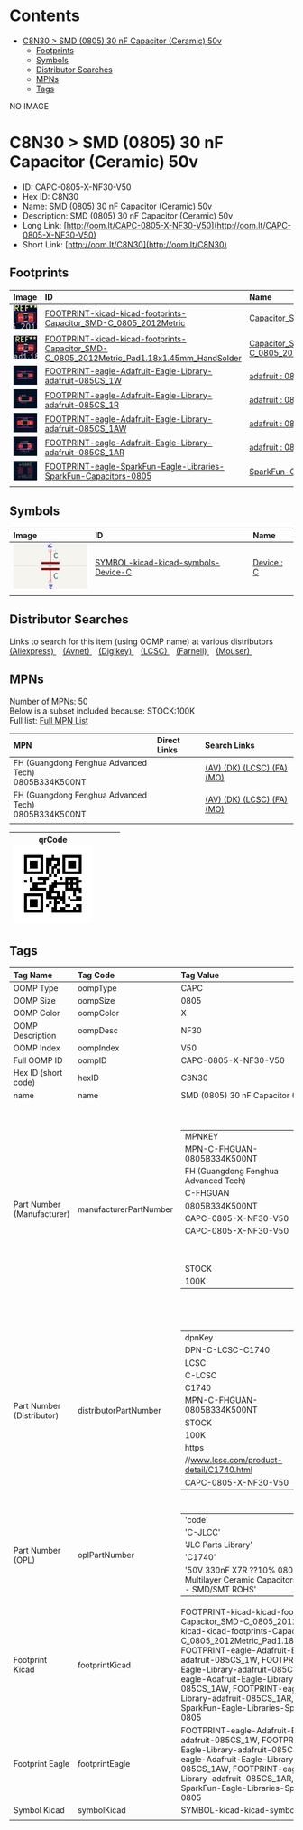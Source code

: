 



Contents
========

* [C8N30 > SMD (0805) 30 nF Capacitor (Ceramic) 50v](#c8n30--smd-0805-30-nf-capacitor-ceramic-50v)
	* [Footprints](#footprints)
	* [Symbols](#symbols)
	* [Distributor Searches](#distributor-searches)
	* [MPNs](#mpns)
	* [Tags](#tags)
  
NO IMAGE  
# C8N30 > SMD (0805) 30 nF Capacitor (Ceramic) 50v

- ID: CAPC-0805-X-NF30-V50
- Hex ID: C8N30
- Name: SMD (0805) 30 nF Capacitor (Ceramic) 50v
- Description: SMD (0805) 30 nF Capacitor (Ceramic) 50v
- Long Link: [http://oom.lt/CAPC-0805-X-NF30-V50](http://oom.lt/CAPC-0805-X-NF30-V50)
- Short Link: [http://oom.lt/C8N30](http://oom.lt/C8N30)

## Footprints
  

|Image|ID|Name|
| :--- | :--- | :--- |
|[![](https://raw.githubusercontent.com/oomlout/oomlout_OOMP_eda_V2/main/FOOTPRINT/kicad/kicad-footprints/Capacitor_SMD/C_0805_2012Metric/image_140.png)](https://github.com/oomlout/oomlout_OOMP_eda_V2/tree/main/FOOTPRINT/kicad/kicad-footprints/Capacitor_SMD/C_0805_2012Metric/)|[FOOTPRINT-kicad-kicad-footprints-Capacitor_SMD-C_0805_2012Metric](https://github.com/oomlout/oomlout_OOMP_eda_V2/tree/main/FOOTPRINT/kicad/kicad-footprints/Capacitor_SMD/C_0805_2012Metric/)|[Capacitor_SMD : C_0805_2012Metric](https://github.com/oomlout/oomlout_OOMP_eda_V2/tree/main/FOOTPRINT/kicad/kicad-footprints/Capacitor_SMD/C_0805_2012Metric/)|
|[![](https://raw.githubusercontent.com/oomlout/oomlout_OOMP_eda_V2/main/FOOTPRINT/kicad/kicad-footprints/Capacitor_SMD/C_0805_2012Metric_Pad1.18x1.45mm_HandSolder/image_140.png)](https://github.com/oomlout/oomlout_OOMP_eda_V2/tree/main/FOOTPRINT/kicad/kicad-footprints/Capacitor_SMD/C_0805_2012Metric_Pad1.18x1.45mm_HandSolder/)|[FOOTPRINT-kicad-kicad-footprints-Capacitor_SMD-C_0805_2012Metric_Pad1.18x1.45mm_HandSolder](https://github.com/oomlout/oomlout_OOMP_eda_V2/tree/main/FOOTPRINT/kicad/kicad-footprints/Capacitor_SMD/C_0805_2012Metric_Pad1.18x1.45mm_HandSolder/)|[Capacitor_SMD : C_0805_2012Metric_Pad1.18x1.45mm_HandSolder](https://github.com/oomlout/oomlout_OOMP_eda_V2/tree/main/FOOTPRINT/kicad/kicad-footprints/Capacitor_SMD/C_0805_2012Metric_Pad1.18x1.45mm_HandSolder/)|
|[![](https://raw.githubusercontent.com/oomlout/oomlout_OOMP_eda_V2/main/FOOTPRINT/eagle/Adafruit-Eagle-Library/adafruit/085CS_1W/image_140.png)](https://github.com/oomlout/oomlout_OOMP_eda_V2/tree/main/FOOTPRINT/eagle/Adafruit-Eagle-Library/adafruit/085CS_1W/)|[FOOTPRINT-eagle-Adafruit-Eagle-Library-adafruit-085CS_1W](https://github.com/oomlout/oomlout_OOMP_eda_V2/tree/main/FOOTPRINT/eagle/Adafruit-Eagle-Library/adafruit/085CS_1W/)|[adafruit : 085CS_1W](https://github.com/oomlout/oomlout_OOMP_eda_V2/tree/main/FOOTPRINT/eagle/Adafruit-Eagle-Library/adafruit/085CS_1W/)|
|[![](https://raw.githubusercontent.com/oomlout/oomlout_OOMP_eda_V2/main/FOOTPRINT/eagle/Adafruit-Eagle-Library/adafruit/085CS_1R/image_140.png)](https://github.com/oomlout/oomlout_OOMP_eda_V2/tree/main/FOOTPRINT/eagle/Adafruit-Eagle-Library/adafruit/085CS_1R/)|[FOOTPRINT-eagle-Adafruit-Eagle-Library-adafruit-085CS_1R](https://github.com/oomlout/oomlout_OOMP_eda_V2/tree/main/FOOTPRINT/eagle/Adafruit-Eagle-Library/adafruit/085CS_1R/)|[adafruit : 085CS_1R](https://github.com/oomlout/oomlout_OOMP_eda_V2/tree/main/FOOTPRINT/eagle/Adafruit-Eagle-Library/adafruit/085CS_1R/)|
|[![](https://raw.githubusercontent.com/oomlout/oomlout_OOMP_eda_V2/main/FOOTPRINT/eagle/Adafruit-Eagle-Library/adafruit/085CS_1AW/image_140.png)](https://github.com/oomlout/oomlout_OOMP_eda_V2/tree/main/FOOTPRINT/eagle/Adafruit-Eagle-Library/adafruit/085CS_1AW/)|[FOOTPRINT-eagle-Adafruit-Eagle-Library-adafruit-085CS_1AW](https://github.com/oomlout/oomlout_OOMP_eda_V2/tree/main/FOOTPRINT/eagle/Adafruit-Eagle-Library/adafruit/085CS_1AW/)|[adafruit : 085CS_1AW](https://github.com/oomlout/oomlout_OOMP_eda_V2/tree/main/FOOTPRINT/eagle/Adafruit-Eagle-Library/adafruit/085CS_1AW/)|
|[![](https://raw.githubusercontent.com/oomlout/oomlout_OOMP_eda_V2/main/FOOTPRINT/eagle/Adafruit-Eagle-Library/adafruit/085CS_1AR/image_140.png)](https://github.com/oomlout/oomlout_OOMP_eda_V2/tree/main/FOOTPRINT/eagle/Adafruit-Eagle-Library/adafruit/085CS_1AR/)|[FOOTPRINT-eagle-Adafruit-Eagle-Library-adafruit-085CS_1AR](https://github.com/oomlout/oomlout_OOMP_eda_V2/tree/main/FOOTPRINT/eagle/Adafruit-Eagle-Library/adafruit/085CS_1AR/)|[adafruit : 085CS_1AR](https://github.com/oomlout/oomlout_OOMP_eda_V2/tree/main/FOOTPRINT/eagle/Adafruit-Eagle-Library/adafruit/085CS_1AR/)|
|[![](https://raw.githubusercontent.com/oomlout/oomlout_OOMP_eda_V2/main/FOOTPRINT/eagle/SparkFun-Eagle-Libraries/SparkFun-Capacitors/0805/image_140.png)](https://github.com/oomlout/oomlout_OOMP_eda_V2/tree/main/FOOTPRINT/eagle/SparkFun-Eagle-Libraries/SparkFun-Capacitors/0805/)|[FOOTPRINT-eagle-SparkFun-Eagle-Libraries-SparkFun-Capacitors-0805](https://github.com/oomlout/oomlout_OOMP_eda_V2/tree/main/FOOTPRINT/eagle/SparkFun-Eagle-Libraries/SparkFun-Capacitors/0805/)|[SparkFun-Capacitors : 0805](https://github.com/oomlout/oomlout_OOMP_eda_V2/tree/main/FOOTPRINT/eagle/SparkFun-Eagle-Libraries/SparkFun-Capacitors/0805/)|
||||

## Symbols
  

|Image|ID|Name|
| :--- | :--- | :--- |
|[![](https://raw.githubusercontent.com/oomlout/oomlout_OOMP_eda_V2/main/SYMBOL/kicad/kicad-symbols/Device/C/image_140.png)](https://github.com/oomlout/oomlout_OOMP_eda_V2/tree/main/SYMBOL/kicad/kicad-symbols/Device/C/)|[SYMBOL-kicad-kicad-symbols-Device-C](https://github.com/oomlout/oomlout_OOMP_eda_V2/tree/main/SYMBOL/kicad/kicad-symbols/Device/C/)|[Device : C](https://github.com/oomlout/oomlout_OOMP_eda_V2/tree/main/SYMBOL/kicad/kicad-symbols/Device/C/)|
||||

## Distributor Searches
  
Links to search for this item (using OOMP name) at various distributors  
[(Aliexpress) ](https://www.aliexpress.com/wholesale?SearchText=1117SMD+0805+30+nF+Capacitor+Ceramic+50v)&nbsp;&nbsp;&nbsp;[(Avnet) ](https://www.avnet.com/shop/us/search/SMD+0805+30+nF+Capacitor+Ceramic+50v)&nbsp;&nbsp;&nbsp;[(Digikey) ](https://www.digikey.co.uk/en/products/result?s=SMD+0805+30+nF+Capacitor+Ceramic+50v)&nbsp;&nbsp;&nbsp;[(LCSC) ](https://www.lcsc.com/search?q=SMD+0805+30+nF+Capacitor+Ceramic+50v)&nbsp;&nbsp;&nbsp;[(Farnell) ](https://uk.farnell.com/search?st=SMD+0805+30+nF+Capacitor+Ceramic+50v)&nbsp;&nbsp;&nbsp;[(Mouser) ](https://www.mouser.com/c/?q=SMD+0805+30+nF+Capacitor+Ceramic+50v)&nbsp;&nbsp;&nbsp;
## MPNs
  
Number of MPNs: 50<br>Below is a subset included because: STOCK:100K <br>Full list: [Full MPN List](MPNLIST.md)  

|MPN|Direct Links|Search Links|
| :--- | :--- | :--- |
|FH (Guangdong Fenghua Advanced Tech)<br>0805B334K500NT||[(AV) ](https://www.avnet.com/shop/us/search/0805B334K500NT)[(DK) ](https://www.digikey.co.uk/products/en?keywords=0805B334K500NT)[(LCSC) ](https://www.lcsc.com/search?q=0805B334K500NT)[(FA) ](https://uk.farnell.com/search?st=0805B334K500NT)[(MO) ](https://www.mouser.com/c/?q=0805B334K500NT)|
|FH (Guangdong Fenghua Advanced Tech)<br>0805B334K500NT||[(AV) ](https://www.avnet.com/shop/us/search/0805B334K500NT)[(DK) ](https://www.digikey.co.uk/products/en?keywords=0805B334K500NT)[(LCSC) ](https://www.lcsc.com/search?q=0805B334K500NT)[(FA) ](https://uk.farnell.com/search?st=0805B334K500NT)[(MO) ](https://www.mouser.com/c/?q=0805B334K500NT)|
||||
  

|qrCode<br>[![](https://raw.githubusercontent.com/oomlout/oomlout_OOMP_parts_V2/main/CAPC/0805/X/NF30/V50/qrCode_140.png)](https://github.com/oomlout/oomlout_OOMP_parts_V2/tree/main/CAPC/0805/X/NF30/V50/qrCode.png)||||
| :---: | :---: | :---: | :---: |

## Tags
  

|Tag Name|Tag Code|Tag Value|
| :--- | :--- | :--- |
|OOMP Type|oompType|CAPC|
|OOMP Size|oompSize|0805|
|OOMP Color|oompColor|X|
|OOMP Description|oompDesc|NF30|
|OOMP Index|oompIndex|V50|
|Full OOMP ID|oompID|CAPC-0805-X-NF30-V50|
|Hex ID (short code)|hexID|C8N30|
|name|name|SMD (0805) 30 nF Capacitor (Ceramic) 50v|
|Part Number (Manufacturer)|manufacturerPartNumber|<table><tr><td>MPNKEY</td></tr><tr><td> MPN-C-FHGUAN-0805B334K500NT</td><td> MANUFACTURER</td></tr><tr><td> FH (Guangdong Fenghua Advanced Tech)</td><td> MANUCODE</td></tr><tr><td> C-FHGUAN</td><td> MPN</td></tr><tr><td> 0805B334K500NT</td><td> OOMPIDPARTIAL</td></tr><tr><td> CAPC-0805-X-NF30-V50</td><td> OOMPID</td></tr><tr><td> CAPC-0805-X-NF30-V50</td><td> LINK</td></tr><tr><td> </td><td> DESCRIPTION</td></tr><tr><td> </td><td> TAGS</td></tr><tr><td> STOCK</td></tr><tr><td>100K</td></tr></table></td><td> <table><tr><td>MPNKEY</td></tr><tr><td> MPN-C-FHGUAN-0805F334M500NT</td><td> MANUFACTURER</td></tr><tr><td> FH (Guangdong Fenghua Advanced Tech)</td><td> MANUCODE</td></tr><tr><td> C-FHGUAN</td><td> MPN</td></tr><tr><td> 0805F334M500NT</td><td> OOMPIDPARTIAL</td></tr><tr><td> CAPC-0805-X-NF30-V50</td><td> OOMPID</td></tr><tr><td> CAPC-0805-X-NF30-V50</td><td> LINK</td></tr><tr><td> </td><td> DESCRIPTION</td></tr><tr><td> </td><td> TAGS</td></tr><tr><td> STOCK</td></tr><tr><td>1K</td></tr></table></td><td> <table><tr><td>MPNKEY</td></tr><tr><td> MPN-C-SAMSUN-CL21B334KBFNNNE</td><td> MANUFACTURER</td></tr><tr><td> Samsung Electro-Mechanics</td><td> MANUCODE</td></tr><tr><td> C-SAMSUN</td><td> MPN</td></tr><tr><td> CL21B334KBFNNNE</td><td> OOMPIDPARTIAL</td></tr><tr><td> CAPC-0805-X-NF30-V50</td><td> OOMPID</td></tr><tr><td> CAPC-0805-X-NF30-V50</td><td> LINK</td></tr><tr><td> </td><td> DESCRIPTION</td></tr><tr><td> </td><td> TAGS</td></tr><tr><td> STOCK</td></tr><tr><td>10K</td></tr></table></td><td> <table><tr><td>MPNKEY</td></tr><tr><td> MPN-C-TDK-C2012X7R1H334KT000N</td><td> MANUFACTURER</td></tr><tr><td> TDK</td><td> MANUCODE</td></tr><tr><td> C-TDK</td><td> MPN</td></tr><tr><td> C2012X7R1H334KT000N</td><td> OOMPIDPARTIAL</td></tr><tr><td> CAPC-0805-X-NF30-V50</td><td> OOMPID</td></tr><tr><td> CAPC-0805-X-NF30-V50</td><td> LINK</td></tr><tr><td> </td><td> DESCRIPTION</td></tr><tr><td> </td><td> TAGS</td></tr><tr><td> </td></tr></table></td><td> <table><tr><td>MPNKEY</td></tr><tr><td> MPN-C-MURATA-GRM219R71H334KA88D</td><td> MANUFACTURER</td></tr><tr><td> Murata Electronics</td><td> MANUCODE</td></tr><tr><td> C-MURATA</td><td> MPN</td></tr><tr><td> GRM219R71H334KA88D</td><td> OOMPIDPARTIAL</td></tr><tr><td> CAPC-0805-X-NF30-V50</td><td> OOMPID</td></tr><tr><td> CAPC-0805-X-NF30-V50</td><td> LINK</td></tr><tr><td> </td><td> DESCRIPTION</td></tr><tr><td> </td><td> TAGS</td></tr><tr><td> </td></tr></table></td><td> <table><tr><td>MPNKEY</td></tr><tr><td> MPN-C-YAGEO-CC0805KKX7R9BB334</td><td> MANUFACTURER</td></tr><tr><td> YAGEO</td><td> MANUCODE</td></tr><tr><td> C-YAGEO</td><td> MPN</td></tr><tr><td> CC0805KKX7R9BB334</td><td> OOMPIDPARTIAL</td></tr><tr><td> CAPC-0805-X-NF30-V50</td><td> OOMPID</td></tr><tr><td> CAPC-0805-X-NF30-V50</td><td> LINK</td></tr><tr><td> </td><td> DESCRIPTION</td></tr><tr><td> </td><td> TAGS</td></tr><tr><td> STOCK</td></tr><tr><td>10K</td></tr></table></td><td> <table><tr><td>MPNKEY</td></tr><tr><td> MPN-C-WALSIN-0805F334Z500CT</td><td> MANUFACTURER</td></tr><tr><td> Walsin Tech Corp</td><td> MANUCODE</td></tr><tr><td> C-WALSIN</td><td> MPN</td></tr><tr><td> 0805F334Z500CT</td><td> OOMPIDPARTIAL</td></tr><tr><td> CAPC-0805-X-NF30-V50</td><td> OOMPID</td></tr><tr><td> CAPC-0805-X-NF30-V50</td><td> LINK</td></tr><tr><td> </td><td> DESCRIPTION</td></tr><tr><td> </td><td> TAGS</td></tr><tr><td> </td></tr></table></td><td> <table><tr><td>MPNKEY</td></tr><tr><td> MPN-C-MURATA-GCM219R71H334KA55D</td><td> MANUFACTURER</td></tr><tr><td> Murata Electronics</td><td> MANUCODE</td></tr><tr><td> C-MURATA</td><td> MPN</td></tr><tr><td> GCM219R71H334KA55D</td><td> OOMPIDPARTIAL</td></tr><tr><td> CAPC-0805-X-NF30-V50</td><td> OOMPID</td></tr><tr><td> CAPC-0805-X-NF30-V50</td><td> LINK</td></tr><tr><td> </td><td> DESCRIPTION</td></tr><tr><td> </td><td> TAGS</td></tr><tr><td> STOCK</td></tr><tr><td>1K</td></tr></table></td><td> <table><tr><td>MPNKEY</td></tr><tr><td> MPN-C-WALSIN-0805B334K500CT</td><td> MANUFACTURER</td></tr><tr><td> Walsin Tech Corp</td><td> MANUCODE</td></tr><tr><td> C-WALSIN</td><td> MPN</td></tr><tr><td> 0805B334K500CT</td><td> OOMPIDPARTIAL</td></tr><tr><td> CAPC-0805-X-NF30-V50</td><td> OOMPID</td></tr><tr><td> CAPC-0805-X-NF30-V50</td><td> LINK</td></tr><tr><td> </td><td> DESCRIPTION</td></tr><tr><td> </td><td> TAGS</td></tr><tr><td> </td></tr></table></td><td> <table><tr><td>MPNKEY</td></tr><tr><td> MPN-C-CCTC-TCC0805X7R334K500DT</td><td> MANUFACTURER</td></tr><tr><td> CCTC</td><td> MANUCODE</td></tr><tr><td> C-CCTC</td><td> MPN</td></tr><tr><td> TCC0805X7R334K500DT</td><td> OOMPIDPARTIAL</td></tr><tr><td> CAPC-0805-X-NF30-V50</td><td> OOMPID</td></tr><tr><td> CAPC-0805-X-NF30-V50</td><td> LINK</td></tr><tr><td> </td><td> DESCRIPTION</td></tr><tr><td> </td><td> TAGS</td></tr><tr><td> STOCK</td></tr><tr><td>10K</td></tr></table></td><td> <table><tr><td>MPNKEY</td></tr><tr><td> MPN-C-SAMSUN-CL21F334ZBFNNNE</td><td> MANUFACTURER</td></tr><tr><td> Samsung Electro-Mechanics</td><td> MANUCODE</td></tr><tr><td> C-SAMSUN</td><td> MPN</td></tr><tr><td> CL21F334ZBFNNNE</td><td> OOMPIDPARTIAL</td></tr><tr><td> CAPC-0805-X-NF30-V50</td><td> OOMPID</td></tr><tr><td> CAPC-0805-X-NF30-V50</td><td> LINK</td></tr><tr><td> </td><td> DESCRIPTION</td></tr><tr><td> </td><td> TAGS</td></tr><tr><td> </td></tr></table></td><td> <table><tr><td>MPNKEY</td></tr><tr><td> MPN-C-TDK-CGA4J2X7R1H334KT0Y0N</td><td> MANUFACTURER</td></tr><tr><td> TDK</td><td> MANUCODE</td></tr><tr><td> C-TDK</td><td> MPN</td></tr><tr><td> CGA4J2X7R1H334KT0Y0N</td><td> OOMPIDPARTIAL</td></tr><tr><td> CAPC-0805-X-NF30-V50</td><td> OOMPID</td></tr><tr><td> CAPC-0805-X-NF30-V50</td><td> LINK</td></tr><tr><td> </td><td> DESCRIPTION</td></tr><tr><td> </td><td> TAGS</td></tr><tr><td> </td></tr></table></td><td> <table><tr><td>MPNKEY</td></tr><tr><td> MPN-C-MURATA-GRM219B31H334KA87D</td><td> MANUFACTURER</td></tr><tr><td> Murata Electronics</td><td> MANUCODE</td></tr><tr><td> C-MURATA</td><td> MPN</td></tr><tr><td> GRM219B31H334KA87D</td><td> OOMPIDPARTIAL</td></tr><tr><td> CAPC-0805-X-NF30-V50</td><td> OOMPID</td></tr><tr><td> CAPC-0805-X-NF30-V50</td><td> LINK</td></tr><tr><td> </td><td> DESCRIPTION</td></tr><tr><td> </td><td> TAGS</td></tr><tr><td> </td></tr></table></td><td> <table><tr><td>MPNKEY</td></tr><tr><td> MPN-C-SAMSUN-CL21B334KBFVPNE</td><td> MANUFACTURER</td></tr><tr><td> Samsung Electro-Mechanics</td><td> MANUCODE</td></tr><tr><td> C-SAMSUN</td><td> MPN</td></tr><tr><td> CL21B334KBFVPNE</td><td> OOMPIDPARTIAL</td></tr><tr><td> CAPC-0805-X-NF30-V50</td><td> OOMPID</td></tr><tr><td> CAPC-0805-X-NF30-V50</td><td> LINK</td></tr><tr><td> </td><td> DESCRIPTION</td></tr><tr><td> </td><td> TAGS</td></tr><tr><td> </td></tr></table></td><td> <table><tr><td>MPNKEY</td></tr><tr><td> MPN-C-YAGEO-CC0805JKX7R9BB334</td><td> MANUFACTURER</td></tr><tr><td> YAGEO</td><td> MANUCODE</td></tr><tr><td> C-YAGEO</td><td> MPN</td></tr><tr><td> CC0805JKX7R9BB334</td><td> OOMPIDPARTIAL</td></tr><tr><td> CAPC-0805-X-NF30-V50</td><td> OOMPID</td></tr><tr><td> CAPC-0805-X-NF30-V50</td><td> LINK</td></tr><tr><td> </td><td> DESCRIPTION</td></tr><tr><td> </td><td> TAGS</td></tr><tr><td> STOCK</td></tr><tr><td>1K</td></tr></table></td><td> <table><tr><td>MPNKEY</td></tr><tr><td> MPN-C-PSAPRO-FN21X334K500EIG</td><td> MANUFACTURER</td></tr><tr><td> PSA(Prosperity Dielectrics)</td><td> MANUCODE</td></tr><tr><td> C-PSAPRO</td><td> MPN</td></tr><tr><td> FN21X334K500EIG</td><td> OOMPIDPARTIAL</td></tr><tr><td> CAPC-0805-X-NF30-V50</td><td> OOMPID</td></tr><tr><td> CAPC-0805-X-NF30-V50</td><td> LINK</td></tr><tr><td> </td><td> DESCRIPTION</td></tr><tr><td> </td><td> TAGS</td></tr><tr><td> </td></tr></table></td><td> <table><tr><td>MPNKEY</td></tr><tr><td> MPN-C-MURATA-GCJ219R71H334KA12D</td><td> MANUFACTURER</td></tr><tr><td> Murata Electronics</td><td> MANUCODE</td></tr><tr><td> C-MURATA</td><td> MPN</td></tr><tr><td> GCJ219R71H334KA12D</td><td> OOMPIDPARTIAL</td></tr><tr><td> CAPC-0805-X-NF30-V50</td><td> OOMPID</td></tr><tr><td> CAPC-0805-X-NF30-V50</td><td> LINK</td></tr><tr><td> </td><td> DESCRIPTION</td></tr><tr><td> </td><td> TAGS</td></tr><tr><td> </td></tr></table></td><td> <table><tr><td>MPNKEY</td></tr><tr><td> MPN-C-KYOCER-08055C334K4Z2A</td><td> MANUFACTURER</td></tr><tr><td> Kyocera AVX</td><td> MANUCODE</td></tr><tr><td> C-KYOCER</td><td> MPN</td></tr><tr><td> 08055C334K4Z2A</td><td> OOMPIDPARTIAL</td></tr><tr><td> CAPC-0805-X-NF30-V50</td><td> OOMPID</td></tr><tr><td> CAPC-0805-X-NF30-V50</td><td> LINK</td></tr><tr><td> </td><td> DESCRIPTION</td></tr><tr><td> </td><td> TAGS</td></tr><tr><td> </td></tr></table></td><td> <table><tr><td>MPNKEY</td></tr><tr><td> MPN-C-KYOCER-08055C334KAT2A</td><td> MANUFACTURER</td></tr><tr><td> Kyocera AVX</td><td> MANUCODE</td></tr><tr><td> C-KYOCER</td><td> MPN</td></tr><tr><td> 08055C334KAT2A</td><td> OOMPIDPARTIAL</td></tr><tr><td> CAPC-0805-X-NF30-V50</td><td> OOMPID</td></tr><tr><td> CAPC-0805-X-NF30-V50</td><td> LINK</td></tr><tr><td> </td><td> DESCRIPTION</td></tr><tr><td> </td><td> TAGS</td></tr><tr><td> </td></tr></table></td><td> <table><tr><td>MPNKEY</td></tr><tr><td> MPN-C-KEMET-C0805C334K5RAC7800</td><td> MANUFACTURER</td></tr><tr><td> KEMET</td><td> MANUCODE</td></tr><tr><td> C-KEMET</td><td> MPN</td></tr><tr><td> C0805C334K5RAC7800</td><td> OOMPIDPARTIAL</td></tr><tr><td> CAPC-0805-X-NF30-V50</td><td> OOMPID</td></tr><tr><td> CAPC-0805-X-NF30-V50</td><td> LINK</td></tr><tr><td> </td><td> DESCRIPTION</td></tr><tr><td> </td><td> TAGS</td></tr><tr><td> </td></tr></table></td><td> <table><tr><td>MPNKEY</td></tr><tr><td> MPN-C-KEMET-C0805C334K5RAC3123</td><td> MANUFACTURER</td></tr><tr><td> KEMET</td><td> MANUCODE</td></tr><tr><td> C-KEMET</td><td> MPN</td></tr><tr><td> C0805C334K5RAC3123</td><td> OOMPIDPARTIAL</td></tr><tr><td> CAPC-0805-X-NF30-V50</td><td> OOMPID</td></tr><tr><td> CAPC-0805-X-NF30-V50</td><td> LINK</td></tr><tr><td> </td><td> DESCRIPTION</td></tr><tr><td> </td><td> TAGS</td></tr><tr><td> </td></tr></table></td><td> <table><tr><td>MPNKEY</td></tr><tr><td> MPN-C-MURATA-GCM21BL81H334KA56L</td><td> MANUFACTURER</td></tr><tr><td> Murata Electronics</td><td> MANUCODE</td></tr><tr><td> C-MURATA</td><td> MPN</td></tr><tr><td> GCM21BL81H334KA56L</td><td> OOMPIDPARTIAL</td></tr><tr><td> CAPC-0805-X-NF30-V50</td><td> OOMPID</td></tr><tr><td> CAPC-0805-X-NF30-V50</td><td> LINK</td></tr><tr><td> </td><td> DESCRIPTION</td></tr><tr><td> </td><td> TAGS</td></tr><tr><td> </td></tr></table></td><td> <table><tr><td>MPNKEY</td></tr><tr><td> MPN-C-YAGEO-AC0805KKX7R9BB334</td><td> MANUFACTURER</td></tr><tr><td> YAGEO</td><td> MANUCODE</td></tr><tr><td> C-YAGEO</td><td> MPN</td></tr><tr><td> AC0805KKX7R9BB334</td><td> OOMPIDPARTIAL</td></tr><tr><td> CAPC-0805-X-NF30-V50</td><td> OOMPID</td></tr><tr><td> CAPC-0805-X-NF30-V50</td><td> LINK</td></tr><tr><td> </td><td> DESCRIPTION</td></tr><tr><td> </td><td> TAGS</td></tr><tr><td> </td></tr></table></td><td> <table><tr><td>MPNKEY</td></tr><tr><td> MPN-C-KEMET-C0805C334K5RALTU</td><td> MANUFACTURER</td></tr><tr><td> KEMET</td><td> MANUCODE</td></tr><tr><td> C-KEMET</td><td> MPN</td></tr><tr><td> C0805C334K5RALTU</td><td> OOMPIDPARTIAL</td></tr><tr><td> CAPC-0805-X-NF30-V50</td><td> OOMPID</td></tr><tr><td> CAPC-0805-X-NF30-V50</td><td> LINK</td></tr><tr><td> </td><td> DESCRIPTION</td></tr><tr><td> </td><td> TAGS</td></tr><tr><td> </td></tr></table></td><td> <table><tr><td>MPNKEY</td></tr><tr><td> MPN-C-KEMET-C0805C334J5RAC7800</td><td> MANUFACTURER</td></tr><tr><td> KEMET</td><td> MANUCODE</td></tr><tr><td> C-KEMET</td><td> MPN</td></tr><tr><td> C0805C334J5RAC7800</td><td> OOMPIDPARTIAL</td></tr><tr><td> CAPC-0805-X-NF30-V50</td><td> OOMPID</td></tr><tr><td> CAPC-0805-X-NF30-V50</td><td> LINK</td></tr><tr><td> </td><td> DESCRIPTION</td></tr><tr><td> </td><td> TAGS</td></tr><tr><td> </td></tr></table></td><td> <table><tr><td>MPNKEY</td></tr><tr><td> MPN-C-FHGUAN-0805B334K500NT</td><td> MANUFACTURER</td></tr><tr><td> FH (Guangdong Fenghua Advanced Tech)</td><td> MANUCODE</td></tr><tr><td> C-FHGUAN</td><td> MPN</td></tr><tr><td> 0805B334K500NT</td><td> OOMPIDPARTIAL</td></tr><tr><td> CAPC-0805-X-NF30-V50</td><td> OOMPID</td></tr><tr><td> CAPC-0805-X-NF30-V50</td><td> LINK</td></tr><tr><td> </td><td> DESCRIPTION</td></tr><tr><td> </td><td> TAGS</td></tr><tr><td> STOCK</td></tr><tr><td>100K</td></tr></table></td><td> <table><tr><td>MPNKEY</td></tr><tr><td> MPN-C-FHGUAN-0805F334M500NT</td><td> MANUFACTURER</td></tr><tr><td> FH (Guangdong Fenghua Advanced Tech)</td><td> MANUCODE</td></tr><tr><td> C-FHGUAN</td><td> MPN</td></tr><tr><td> 0805F334M500NT</td><td> OOMPIDPARTIAL</td></tr><tr><td> CAPC-0805-X-NF30-V50</td><td> OOMPID</td></tr><tr><td> CAPC-0805-X-NF30-V50</td><td> LINK</td></tr><tr><td> </td><td> DESCRIPTION</td></tr><tr><td> </td><td> TAGS</td></tr><tr><td> STOCK</td></tr><tr><td>1K</td></tr></table></td><td> <table><tr><td>MPNKEY</td></tr><tr><td> MPN-C-SAMSUN-CL21B334KBFNNNE</td><td> MANUFACTURER</td></tr><tr><td> Samsung Electro-Mechanics</td><td> MANUCODE</td></tr><tr><td> C-SAMSUN</td><td> MPN</td></tr><tr><td> CL21B334KBFNNNE</td><td> OOMPIDPARTIAL</td></tr><tr><td> CAPC-0805-X-NF30-V50</td><td> OOMPID</td></tr><tr><td> CAPC-0805-X-NF30-V50</td><td> LINK</td></tr><tr><td> </td><td> DESCRIPTION</td></tr><tr><td> </td><td> TAGS</td></tr><tr><td> STOCK</td></tr><tr><td>10K</td></tr></table></td><td> <table><tr><td>MPNKEY</td></tr><tr><td> MPN-C-TDK-C2012X7R1H334KT000N</td><td> MANUFACTURER</td></tr><tr><td> TDK</td><td> MANUCODE</td></tr><tr><td> C-TDK</td><td> MPN</td></tr><tr><td> C2012X7R1H334KT000N</td><td> OOMPIDPARTIAL</td></tr><tr><td> CAPC-0805-X-NF30-V50</td><td> OOMPID</td></tr><tr><td> CAPC-0805-X-NF30-V50</td><td> LINK</td></tr><tr><td> </td><td> DESCRIPTION</td></tr><tr><td> </td><td> TAGS</td></tr><tr><td> </td></tr></table></td><td> <table><tr><td>MPNKEY</td></tr><tr><td> MPN-C-MURATA-GRM219R71H334KA88D</td><td> MANUFACTURER</td></tr><tr><td> Murata Electronics</td><td> MANUCODE</td></tr><tr><td> C-MURATA</td><td> MPN</td></tr><tr><td> GRM219R71H334KA88D</td><td> OOMPIDPARTIAL</td></tr><tr><td> CAPC-0805-X-NF30-V50</td><td> OOMPID</td></tr><tr><td> CAPC-0805-X-NF30-V50</td><td> LINK</td></tr><tr><td> </td><td> DESCRIPTION</td></tr><tr><td> </td><td> TAGS</td></tr><tr><td> </td></tr></table></td><td> <table><tr><td>MPNKEY</td></tr><tr><td> MPN-C-YAGEO-CC0805KKX7R9BB334</td><td> MANUFACTURER</td></tr><tr><td> YAGEO</td><td> MANUCODE</td></tr><tr><td> C-YAGEO</td><td> MPN</td></tr><tr><td> CC0805KKX7R9BB334</td><td> OOMPIDPARTIAL</td></tr><tr><td> CAPC-0805-X-NF30-V50</td><td> OOMPID</td></tr><tr><td> CAPC-0805-X-NF30-V50</td><td> LINK</td></tr><tr><td> </td><td> DESCRIPTION</td></tr><tr><td> </td><td> TAGS</td></tr><tr><td> STOCK</td></tr><tr><td>10K</td></tr></table></td><td> <table><tr><td>MPNKEY</td></tr><tr><td> MPN-C-WALSIN-0805F334Z500CT</td><td> MANUFACTURER</td></tr><tr><td> Walsin Tech Corp</td><td> MANUCODE</td></tr><tr><td> C-WALSIN</td><td> MPN</td></tr><tr><td> 0805F334Z500CT</td><td> OOMPIDPARTIAL</td></tr><tr><td> CAPC-0805-X-NF30-V50</td><td> OOMPID</td></tr><tr><td> CAPC-0805-X-NF30-V50</td><td> LINK</td></tr><tr><td> </td><td> DESCRIPTION</td></tr><tr><td> </td><td> TAGS</td></tr><tr><td> </td></tr></table></td><td> <table><tr><td>MPNKEY</td></tr><tr><td> MPN-C-MURATA-GCM219R71H334KA55D</td><td> MANUFACTURER</td></tr><tr><td> Murata Electronics</td><td> MANUCODE</td></tr><tr><td> C-MURATA</td><td> MPN</td></tr><tr><td> GCM219R71H334KA55D</td><td> OOMPIDPARTIAL</td></tr><tr><td> CAPC-0805-X-NF30-V50</td><td> OOMPID</td></tr><tr><td> CAPC-0805-X-NF30-V50</td><td> LINK</td></tr><tr><td> </td><td> DESCRIPTION</td></tr><tr><td> </td><td> TAGS</td></tr><tr><td> STOCK</td></tr><tr><td>1K</td></tr></table></td><td> <table><tr><td>MPNKEY</td></tr><tr><td> MPN-C-WALSIN-0805B334K500CT</td><td> MANUFACTURER</td></tr><tr><td> Walsin Tech Corp</td><td> MANUCODE</td></tr><tr><td> C-WALSIN</td><td> MPN</td></tr><tr><td> 0805B334K500CT</td><td> OOMPIDPARTIAL</td></tr><tr><td> CAPC-0805-X-NF30-V50</td><td> OOMPID</td></tr><tr><td> CAPC-0805-X-NF30-V50</td><td> LINK</td></tr><tr><td> </td><td> DESCRIPTION</td></tr><tr><td> </td><td> TAGS</td></tr><tr><td> </td></tr></table></td><td> <table><tr><td>MPNKEY</td></tr><tr><td> MPN-C-CCTC-TCC0805X7R334K500DT</td><td> MANUFACTURER</td></tr><tr><td> CCTC</td><td> MANUCODE</td></tr><tr><td> C-CCTC</td><td> MPN</td></tr><tr><td> TCC0805X7R334K500DT</td><td> OOMPIDPARTIAL</td></tr><tr><td> CAPC-0805-X-NF30-V50</td><td> OOMPID</td></tr><tr><td> CAPC-0805-X-NF30-V50</td><td> LINK</td></tr><tr><td> </td><td> DESCRIPTION</td></tr><tr><td> </td><td> TAGS</td></tr><tr><td> STOCK</td></tr><tr><td>10K</td></tr></table></td><td> <table><tr><td>MPNKEY</td></tr><tr><td> MPN-C-SAMSUN-CL21F334ZBFNNNE</td><td> MANUFACTURER</td></tr><tr><td> Samsung Electro-Mechanics</td><td> MANUCODE</td></tr><tr><td> C-SAMSUN</td><td> MPN</td></tr><tr><td> CL21F334ZBFNNNE</td><td> OOMPIDPARTIAL</td></tr><tr><td> CAPC-0805-X-NF30-V50</td><td> OOMPID</td></tr><tr><td> CAPC-0805-X-NF30-V50</td><td> LINK</td></tr><tr><td> </td><td> DESCRIPTION</td></tr><tr><td> </td><td> TAGS</td></tr><tr><td> </td></tr></table></td><td> <table><tr><td>MPNKEY</td></tr><tr><td> MPN-C-TDK-CGA4J2X7R1H334KT0Y0N</td><td> MANUFACTURER</td></tr><tr><td> TDK</td><td> MANUCODE</td></tr><tr><td> C-TDK</td><td> MPN</td></tr><tr><td> CGA4J2X7R1H334KT0Y0N</td><td> OOMPIDPARTIAL</td></tr><tr><td> CAPC-0805-X-NF30-V50</td><td> OOMPID</td></tr><tr><td> CAPC-0805-X-NF30-V50</td><td> LINK</td></tr><tr><td> </td><td> DESCRIPTION</td></tr><tr><td> </td><td> TAGS</td></tr><tr><td> </td></tr></table></td><td> <table><tr><td>MPNKEY</td></tr><tr><td> MPN-C-MURATA-GRM219B31H334KA87D</td><td> MANUFACTURER</td></tr><tr><td> Murata Electronics</td><td> MANUCODE</td></tr><tr><td> C-MURATA</td><td> MPN</td></tr><tr><td> GRM219B31H334KA87D</td><td> OOMPIDPARTIAL</td></tr><tr><td> CAPC-0805-X-NF30-V50</td><td> OOMPID</td></tr><tr><td> CAPC-0805-X-NF30-V50</td><td> LINK</td></tr><tr><td> </td><td> DESCRIPTION</td></tr><tr><td> </td><td> TAGS</td></tr><tr><td> </td></tr></table></td><td> <table><tr><td>MPNKEY</td></tr><tr><td> MPN-C-SAMSUN-CL21B334KBFVPNE</td><td> MANUFACTURER</td></tr><tr><td> Samsung Electro-Mechanics</td><td> MANUCODE</td></tr><tr><td> C-SAMSUN</td><td> MPN</td></tr><tr><td> CL21B334KBFVPNE</td><td> OOMPIDPARTIAL</td></tr><tr><td> CAPC-0805-X-NF30-V50</td><td> OOMPID</td></tr><tr><td> CAPC-0805-X-NF30-V50</td><td> LINK</td></tr><tr><td> </td><td> DESCRIPTION</td></tr><tr><td> </td><td> TAGS</td></tr><tr><td> </td></tr></table></td><td> <table><tr><td>MPNKEY</td></tr><tr><td> MPN-C-YAGEO-CC0805JKX7R9BB334</td><td> MANUFACTURER</td></tr><tr><td> YAGEO</td><td> MANUCODE</td></tr><tr><td> C-YAGEO</td><td> MPN</td></tr><tr><td> CC0805JKX7R9BB334</td><td> OOMPIDPARTIAL</td></tr><tr><td> CAPC-0805-X-NF30-V50</td><td> OOMPID</td></tr><tr><td> CAPC-0805-X-NF30-V50</td><td> LINK</td></tr><tr><td> </td><td> DESCRIPTION</td></tr><tr><td> </td><td> TAGS</td></tr><tr><td> STOCK</td></tr><tr><td>1K</td></tr></table></td><td> <table><tr><td>MPNKEY</td></tr><tr><td> MPN-C-PSAPRO-FN21X334K500EIG</td><td> MANUFACTURER</td></tr><tr><td> PSA(Prosperity Dielectrics)</td><td> MANUCODE</td></tr><tr><td> C-PSAPRO</td><td> MPN</td></tr><tr><td> FN21X334K500EIG</td><td> OOMPIDPARTIAL</td></tr><tr><td> CAPC-0805-X-NF30-V50</td><td> OOMPID</td></tr><tr><td> CAPC-0805-X-NF30-V50</td><td> LINK</td></tr><tr><td> </td><td> DESCRIPTION</td></tr><tr><td> </td><td> TAGS</td></tr><tr><td> </td></tr></table></td><td> <table><tr><td>MPNKEY</td></tr><tr><td> MPN-C-MURATA-GCJ219R71H334KA12D</td><td> MANUFACTURER</td></tr><tr><td> Murata Electronics</td><td> MANUCODE</td></tr><tr><td> C-MURATA</td><td> MPN</td></tr><tr><td> GCJ219R71H334KA12D</td><td> OOMPIDPARTIAL</td></tr><tr><td> CAPC-0805-X-NF30-V50</td><td> OOMPID</td></tr><tr><td> CAPC-0805-X-NF30-V50</td><td> LINK</td></tr><tr><td> </td><td> DESCRIPTION</td></tr><tr><td> </td><td> TAGS</td></tr><tr><td> </td></tr></table></td><td> <table><tr><td>MPNKEY</td></tr><tr><td> MPN-C-KYOCER-08055C334K4Z2A</td><td> MANUFACTURER</td></tr><tr><td> Kyocera AVX</td><td> MANUCODE</td></tr><tr><td> C-KYOCER</td><td> MPN</td></tr><tr><td> 08055C334K4Z2A</td><td> OOMPIDPARTIAL</td></tr><tr><td> CAPC-0805-X-NF30-V50</td><td> OOMPID</td></tr><tr><td> CAPC-0805-X-NF30-V50</td><td> LINK</td></tr><tr><td> </td><td> DESCRIPTION</td></tr><tr><td> </td><td> TAGS</td></tr><tr><td> </td></tr></table></td><td> <table><tr><td>MPNKEY</td></tr><tr><td> MPN-C-KYOCER-08055C334KAT2A</td><td> MANUFACTURER</td></tr><tr><td> Kyocera AVX</td><td> MANUCODE</td></tr><tr><td> C-KYOCER</td><td> MPN</td></tr><tr><td> 08055C334KAT2A</td><td> OOMPIDPARTIAL</td></tr><tr><td> CAPC-0805-X-NF30-V50</td><td> OOMPID</td></tr><tr><td> CAPC-0805-X-NF30-V50</td><td> LINK</td></tr><tr><td> </td><td> DESCRIPTION</td></tr><tr><td> </td><td> TAGS</td></tr><tr><td> </td></tr></table></td><td> <table><tr><td>MPNKEY</td></tr><tr><td> MPN-C-KEMET-C0805C334K5RAC7800</td><td> MANUFACTURER</td></tr><tr><td> KEMET</td><td> MANUCODE</td></tr><tr><td> C-KEMET</td><td> MPN</td></tr><tr><td> C0805C334K5RAC7800</td><td> OOMPIDPARTIAL</td></tr><tr><td> CAPC-0805-X-NF30-V50</td><td> OOMPID</td></tr><tr><td> CAPC-0805-X-NF30-V50</td><td> LINK</td></tr><tr><td> </td><td> DESCRIPTION</td></tr><tr><td> </td><td> TAGS</td></tr><tr><td> </td></tr></table></td><td> <table><tr><td>MPNKEY</td></tr><tr><td> MPN-C-KEMET-C0805C334K5RAC3123</td><td> MANUFACTURER</td></tr><tr><td> KEMET</td><td> MANUCODE</td></tr><tr><td> C-KEMET</td><td> MPN</td></tr><tr><td> C0805C334K5RAC3123</td><td> OOMPIDPARTIAL</td></tr><tr><td> CAPC-0805-X-NF30-V50</td><td> OOMPID</td></tr><tr><td> CAPC-0805-X-NF30-V50</td><td> LINK</td></tr><tr><td> </td><td> DESCRIPTION</td></tr><tr><td> </td><td> TAGS</td></tr><tr><td> </td></tr></table></td><td> <table><tr><td>MPNKEY</td></tr><tr><td> MPN-C-MURATA-GCM21BL81H334KA56L</td><td> MANUFACTURER</td></tr><tr><td> Murata Electronics</td><td> MANUCODE</td></tr><tr><td> C-MURATA</td><td> MPN</td></tr><tr><td> GCM21BL81H334KA56L</td><td> OOMPIDPARTIAL</td></tr><tr><td> CAPC-0805-X-NF30-V50</td><td> OOMPID</td></tr><tr><td> CAPC-0805-X-NF30-V50</td><td> LINK</td></tr><tr><td> </td><td> DESCRIPTION</td></tr><tr><td> </td><td> TAGS</td></tr><tr><td> </td></tr></table></td><td> <table><tr><td>MPNKEY</td></tr><tr><td> MPN-C-YAGEO-AC0805KKX7R9BB334</td><td> MANUFACTURER</td></tr><tr><td> YAGEO</td><td> MANUCODE</td></tr><tr><td> C-YAGEO</td><td> MPN</td></tr><tr><td> AC0805KKX7R9BB334</td><td> OOMPIDPARTIAL</td></tr><tr><td> CAPC-0805-X-NF30-V50</td><td> OOMPID</td></tr><tr><td> CAPC-0805-X-NF30-V50</td><td> LINK</td></tr><tr><td> </td><td> DESCRIPTION</td></tr><tr><td> </td><td> TAGS</td></tr><tr><td> </td></tr></table></td><td> <table><tr><td>MPNKEY</td></tr><tr><td> MPN-C-KEMET-C0805C334K5RALTU</td><td> MANUFACTURER</td></tr><tr><td> KEMET</td><td> MANUCODE</td></tr><tr><td> C-KEMET</td><td> MPN</td></tr><tr><td> C0805C334K5RALTU</td><td> OOMPIDPARTIAL</td></tr><tr><td> CAPC-0805-X-NF30-V50</td><td> OOMPID</td></tr><tr><td> CAPC-0805-X-NF30-V50</td><td> LINK</td></tr><tr><td> </td><td> DESCRIPTION</td></tr><tr><td> </td><td> TAGS</td></tr><tr><td> </td></tr></table></td><td> <table><tr><td>MPNKEY</td></tr><tr><td> MPN-C-KEMET-C0805C334J5RAC7800</td><td> MANUFACTURER</td></tr><tr><td> KEMET</td><td> MANUCODE</td></tr><tr><td> C-KEMET</td><td> MPN</td></tr><tr><td> C0805C334J5RAC7800</td><td> OOMPIDPARTIAL</td></tr><tr><td> CAPC-0805-X-NF30-V50</td><td> OOMPID</td></tr><tr><td> CAPC-0805-X-NF30-V50</td><td> LINK</td></tr><tr><td> </td><td> DESCRIPTION</td></tr><tr><td> </td><td> TAGS</td></tr><tr><td> </td></tr></table>|
|Part Number (Distributor)|distributorPartNumber|<table><tr><td>dpnKey</td></tr><tr><td> DPN-C-LCSC-C1740</td><td> DISTRIBUTOR</td></tr><tr><td> LCSC</td><td> DISTRCODE</td></tr><tr><td> C-LCSC</td><td> DPN</td></tr><tr><td> C1740</td><td> MPN</td></tr><tr><td> MPN-C-FHGUAN-0805B334K500NT</td><td> TAGS</td></tr><tr><td> STOCK</td></tr><tr><td>100K</td><td> LINK</td></tr><tr><td> https</td></tr><tr><td>//www.lcsc.com/product-detail/C1740.html</td><td> OOMPID</td></tr><tr><td> CAPC-0805-X-NF30-V50</td></tr></table></td><td> <table><tr><td>dpnKey</td></tr><tr><td> DPN-C-LCSC-C1775</td><td> DISTRIBUTOR</td></tr><tr><td> LCSC</td><td> DISTRCODE</td></tr><tr><td> C-LCSC</td><td> DPN</td></tr><tr><td> C1775</td><td> MPN</td></tr><tr><td> MPN-C-FHGUAN-0805F334M500NT</td><td> TAGS</td></tr><tr><td> STOCK</td></tr><tr><td>1K</td><td> LINK</td></tr><tr><td> https</td></tr><tr><td>//www.lcsc.com/product-detail/C1775.html</td><td> OOMPID</td></tr><tr><td> CAPC-0805-X-NF30-V50</td></tr></table></td><td> <table><tr><td>dpnKey</td></tr><tr><td> DPN-C-LCSC-C73142</td><td> DISTRIBUTOR</td></tr><tr><td> LCSC</td><td> DISTRCODE</td></tr><tr><td> C-LCSC</td><td> DPN</td></tr><tr><td> C73142</td><td> MPN</td></tr><tr><td> MPN-C-SAMSUN-CL21B334KBFNNNE</td><td> TAGS</td></tr><tr><td> STOCK</td></tr><tr><td>10K</td><td> LINK</td></tr><tr><td> https</td></tr><tr><td>//www.lcsc.com/product-detail/C73142.html</td><td> OOMPID</td></tr><tr><td> CAPC-0805-X-NF30-V50</td></tr></table></td><td> <table><tr><td>dpnKey</td></tr><tr><td> DPN-C-LCSC-C86037</td><td> DISTRIBUTOR</td></tr><tr><td> LCSC</td><td> DISTRCODE</td></tr><tr><td> C-LCSC</td><td> DPN</td></tr><tr><td> C86037</td><td> MPN</td></tr><tr><td> MPN-C-MURATA-GRM219R71H334KA88D</td><td> TAGS</td></tr><tr><td> </td><td> LINK</td></tr><tr><td> https</td></tr><tr><td>//www.lcsc.com/product-detail/C86037.html</td><td> OOMPID</td></tr><tr><td> CAPC-0805-X-NF30-V50</td></tr></table></td><td> <table><tr><td>dpnKey</td></tr><tr><td> DPN-C-LCSC-C107132</td><td> DISTRIBUTOR</td></tr><tr><td> LCSC</td><td> DISTRCODE</td></tr><tr><td> C-LCSC</td><td> DPN</td></tr><tr><td> C107132</td><td> MPN</td></tr><tr><td> MPN-C-YAGEO-CC0805KKX7R9BB334</td><td> TAGS</td></tr><tr><td> STOCK</td></tr><tr><td>10K</td><td> LINK</td></tr><tr><td> https</td></tr><tr><td>//www.lcsc.com/product-detail/C107132.html</td><td> OOMPID</td></tr><tr><td> CAPC-0805-X-NF30-V50</td></tr></table></td><td> <table><tr><td>dpnKey</td></tr><tr><td> DPN-C-LCSC-C152856</td><td> DISTRIBUTOR</td></tr><tr><td> LCSC</td><td> DISTRCODE</td></tr><tr><td> C-LCSC</td><td> DPN</td></tr><tr><td> C152856</td><td> MPN</td></tr><tr><td> MPN-C-WALSIN-0805F334Z500CT</td><td> TAGS</td></tr><tr><td> </td><td> LINK</td></tr><tr><td> https</td></tr><tr><td>//www.lcsc.com/product-detail/C152856.html</td><td> OOMPID</td></tr><tr><td> CAPC-0805-X-NF30-V50</td></tr></table></td><td> <table><tr><td>dpnKey</td></tr><tr><td> DPN-C-LCSC-C161253</td><td> DISTRIBUTOR</td></tr><tr><td> LCSC</td><td> DISTRCODE</td></tr><tr><td> C-LCSC</td><td> DPN</td></tr><tr><td> C161253</td><td> MPN</td></tr><tr><td> MPN-C-MURATA-GCM219R71H334KA55D</td><td> TAGS</td></tr><tr><td> STOCK</td></tr><tr><td>1K</td><td> LINK</td></tr><tr><td> https</td></tr><tr><td>//www.lcsc.com/product-detail/C161253.html</td><td> OOMPID</td></tr><tr><td> CAPC-0805-X-NF30-V50</td></tr></table></td><td> <table><tr><td>dpnKey</td></tr><tr><td> DPN-C-LCSC-C237212</td><td> DISTRIBUTOR</td></tr><tr><td> LCSC</td><td> DISTRCODE</td></tr><tr><td> C-LCSC</td><td> DPN</td></tr><tr><td> C237212</td><td> MPN</td></tr><tr><td> MPN-C-WALSIN-0805B334K500CT</td><td> TAGS</td></tr><tr><td> </td><td> LINK</td></tr><tr><td> https</td></tr><tr><td>//www.lcsc.com/product-detail/C237212.html</td><td> OOMPID</td></tr><tr><td> CAPC-0805-X-NF30-V50</td></tr></table></td><td> <table><tr><td>dpnKey</td></tr><tr><td> DPN-C-LCSC-C309049</td><td> DISTRIBUTOR</td></tr><tr><td> LCSC</td><td> DISTRCODE</td></tr><tr><td> C-LCSC</td><td> DPN</td></tr><tr><td> C309049</td><td> MPN</td></tr><tr><td> MPN-C-CCTC-TCC0805X7R334K500DT</td><td> TAGS</td></tr><tr><td> STOCK</td></tr><tr><td>10K</td><td> LINK</td></tr><tr><td> https</td></tr><tr><td>//www.lcsc.com/product-detail/C309049.html</td><td> OOMPID</td></tr><tr><td> CAPC-0805-X-NF30-V50</td></tr></table></td><td> <table><tr><td>dpnKey</td></tr><tr><td> DPN-C-LCSC-C318711</td><td> DISTRIBUTOR</td></tr><tr><td> LCSC</td><td> DISTRCODE</td></tr><tr><td> C-LCSC</td><td> DPN</td></tr><tr><td> C318711</td><td> MPN</td></tr><tr><td> MPN-C-SAMSUN-CL21F334ZBFNNNE</td><td> TAGS</td></tr><tr><td> </td><td> LINK</td></tr><tr><td> https</td></tr><tr><td>//www.lcsc.com/product-detail/C318711.html</td><td> OOMPID</td></tr><tr><td> CAPC-0805-X-NF30-V50</td></tr></table></td><td> <table><tr><td>dpnKey</td></tr><tr><td> DPN-C-LCSC-C342930</td><td> DISTRIBUTOR</td></tr><tr><td> LCSC</td><td> DISTRCODE</td></tr><tr><td> C-LCSC</td><td> DPN</td></tr><tr><td> C342930</td><td> MPN</td></tr><tr><td> MPN-C-TDK-CGA4J2X7R1H334KT0Y0N</td><td> TAGS</td></tr><tr><td> </td><td> LINK</td></tr><tr><td> https</td></tr><tr><td>//www.lcsc.com/product-detail/C342930.html</td><td> OOMPID</td></tr><tr><td> CAPC-0805-X-NF30-V50</td></tr></table></td><td> <table><tr><td>dpnKey</td></tr><tr><td> DPN-C-LCSC-C415297</td><td> DISTRIBUTOR</td></tr><tr><td> LCSC</td><td> DISTRCODE</td></tr><tr><td> C-LCSC</td><td> DPN</td></tr><tr><td> C415297</td><td> MPN</td></tr><tr><td> MPN-C-TDK-C2012X7R1H334KT000N</td><td> TAGS</td></tr><tr><td> </td><td> LINK</td></tr><tr><td> https</td></tr><tr><td>//www.lcsc.com/product-detail/C415297.html</td><td> OOMPID</td></tr><tr><td> CAPC-0805-X-NF30-V50</td></tr></table></td><td> <table><tr><td>dpnKey</td></tr><tr><td> DPN-C-LCSC-C464408</td><td> DISTRIBUTOR</td></tr><tr><td> LCSC</td><td> DISTRCODE</td></tr><tr><td> C-LCSC</td><td> DPN</td></tr><tr><td> C464408</td><td> MPN</td></tr><tr><td> MPN-C-MURATA-GRM219B31H334KA87D</td><td> TAGS</td></tr><tr><td> </td><td> LINK</td></tr><tr><td> https</td></tr><tr><td>//www.lcsc.com/product-detail/C464408.html</td><td> OOMPID</td></tr><tr><td> CAPC-0805-X-NF30-V50</td></tr></table></td><td> <table><tr><td>dpnKey</td></tr><tr><td> DPN-C-LCSC-C472822</td><td> DISTRIBUTOR</td></tr><tr><td> LCSC</td><td> DISTRCODE</td></tr><tr><td> C-LCSC</td><td> DPN</td></tr><tr><td> C472822</td><td> MPN</td></tr><tr><td> MPN-C-SAMSUN-CL21B334KBFVPNE</td><td> TAGS</td></tr><tr><td> </td><td> LINK</td></tr><tr><td> https</td></tr><tr><td>//www.lcsc.com/product-detail/C472822.html</td><td> OOMPID</td></tr><tr><td> CAPC-0805-X-NF30-V50</td></tr></table></td><td> <table><tr><td>dpnKey</td></tr><tr><td> DPN-C-LCSC-C520078</td><td> DISTRIBUTOR</td></tr><tr><td> LCSC</td><td> DISTRCODE</td></tr><tr><td> C-LCSC</td><td> DPN</td></tr><tr><td> C520078</td><td> MPN</td></tr><tr><td> MPN-C-YAGEO-CC0805JKX7R9BB334</td><td> TAGS</td></tr><tr><td> STOCK</td></tr><tr><td>1K</td><td> LINK</td></tr><tr><td> https</td></tr><tr><td>//www.lcsc.com/product-detail/C520078.html</td><td> OOMPID</td></tr><tr><td> CAPC-0805-X-NF30-V50</td></tr></table></td><td> <table><tr><td>dpnKey</td></tr><tr><td> DPN-C-LCSC-C525307</td><td> DISTRIBUTOR</td></tr><tr><td> LCSC</td><td> DISTRCODE</td></tr><tr><td> C-LCSC</td><td> DPN</td></tr><tr><td> C525307</td><td> MPN</td></tr><tr><td> MPN-C-PSAPRO-FN21X334K500EIG</td><td> TAGS</td></tr><tr><td> </td><td> LINK</td></tr><tr><td> https</td></tr><tr><td>//www.lcsc.com/product-detail/C525307.html</td><td> OOMPID</td></tr><tr><td> CAPC-0805-X-NF30-V50</td></tr></table></td><td> <table><tr><td>dpnKey</td></tr><tr><td> DPN-C-LCSC-C527609</td><td> DISTRIBUTOR</td></tr><tr><td> LCSC</td><td> DISTRCODE</td></tr><tr><td> C-LCSC</td><td> DPN</td></tr><tr><td> C527609</td><td> MPN</td></tr><tr><td> MPN-C-MURATA-GCJ219R71H334KA12D</td><td> TAGS</td></tr><tr><td> </td><td> LINK</td></tr><tr><td> https</td></tr><tr><td>//www.lcsc.com/product-detail/C527609.html</td><td> OOMPID</td></tr><tr><td> CAPC-0805-X-NF30-V50</td></tr></table></td><td> <table><tr><td>dpnKey</td></tr><tr><td> DPN-C-LCSC-C597413</td><td> DISTRIBUTOR</td></tr><tr><td> LCSC</td><td> DISTRCODE</td></tr><tr><td> C-LCSC</td><td> DPN</td></tr><tr><td> C597413</td><td> MPN</td></tr><tr><td> MPN-C-KYOCER-08055C334K4Z2A</td><td> TAGS</td></tr><tr><td> </td><td> LINK</td></tr><tr><td> https</td></tr><tr><td>//www.lcsc.com/product-detail/C597413.html</td><td> OOMPID</td></tr><tr><td> CAPC-0805-X-NF30-V50</td></tr></table></td><td> <table><tr><td>dpnKey</td></tr><tr><td> DPN-C-LCSC-C597414</td><td> DISTRIBUTOR</td></tr><tr><td> LCSC</td><td> DISTRCODE</td></tr><tr><td> C-LCSC</td><td> DPN</td></tr><tr><td> C597414</td><td> MPN</td></tr><tr><td> MPN-C-KYOCER-08055C334KAT2A</td><td> TAGS</td></tr><tr><td> </td><td> LINK</td></tr><tr><td> https</td></tr><tr><td>//www.lcsc.com/product-detail/C597414.html</td><td> OOMPID</td></tr><tr><td> CAPC-0805-X-NF30-V50</td></tr></table></td><td> <table><tr><td>dpnKey</td></tr><tr><td> DPN-C-LCSC-C599917</td><td> DISTRIBUTOR</td></tr><tr><td> LCSC</td><td> DISTRCODE</td></tr><tr><td> C-LCSC</td><td> DPN</td></tr><tr><td> C599917</td><td> MPN</td></tr><tr><td> MPN-C-KEMET-C0805C334K5RAC7800</td><td> TAGS</td></tr><tr><td> </td><td> LINK</td></tr><tr><td> https</td></tr><tr><td>//www.lcsc.com/product-detail/C599917.html</td><td> OOMPID</td></tr><tr><td> CAPC-0805-X-NF30-V50</td></tr></table></td><td> <table><tr><td>dpnKey</td></tr><tr><td> DPN-C-LCSC-C599918</td><td> DISTRIBUTOR</td></tr><tr><td> LCSC</td><td> DISTRCODE</td></tr><tr><td> C-LCSC</td><td> DPN</td></tr><tr><td> C599918</td><td> MPN</td></tr><tr><td> MPN-C-KEMET-C0805C334K5RAC3123</td><td> TAGS</td></tr><tr><td> </td><td> LINK</td></tr><tr><td> https</td></tr><tr><td>//www.lcsc.com/product-detail/C599918.html</td><td> OOMPID</td></tr><tr><td> CAPC-0805-X-NF30-V50</td></tr></table></td><td> <table><tr><td>dpnKey</td></tr><tr><td> DPN-C-LCSC-C710701</td><td> DISTRIBUTOR</td></tr><tr><td> LCSC</td><td> DISTRCODE</td></tr><tr><td> C-LCSC</td><td> DPN</td></tr><tr><td> C710701</td><td> MPN</td></tr><tr><td> MPN-C-MURATA-GCM21BL81H334KA56L</td><td> TAGS</td></tr><tr><td> </td><td> LINK</td></tr><tr><td> https</td></tr><tr><td>//www.lcsc.com/product-detail/C710701.html</td><td> OOMPID</td></tr><tr><td> CAPC-0805-X-NF30-V50</td></tr></table></td><td> <table><tr><td>dpnKey</td></tr><tr><td> DPN-C-LCSC-C726585</td><td> DISTRIBUTOR</td></tr><tr><td> LCSC</td><td> DISTRCODE</td></tr><tr><td> C-LCSC</td><td> DPN</td></tr><tr><td> C726585</td><td> MPN</td></tr><tr><td> MPN-C-YAGEO-AC0805KKX7R9BB334</td><td> TAGS</td></tr><tr><td> </td><td> LINK</td></tr><tr><td> https</td></tr><tr><td>//www.lcsc.com/product-detail/C726585.html</td><td> OOMPID</td></tr><tr><td> CAPC-0805-X-NF30-V50</td></tr></table></td><td> <table><tr><td>dpnKey</td></tr><tr><td> DPN-C-LCSC-C2312710</td><td> DISTRIBUTOR</td></tr><tr><td> LCSC</td><td> DISTRCODE</td></tr><tr><td> C-LCSC</td><td> DPN</td></tr><tr><td> C2312710</td><td> MPN</td></tr><tr><td> MPN-C-KEMET-C0805C334K5RALTU</td><td> TAGS</td></tr><tr><td> </td><td> LINK</td></tr><tr><td> https</td></tr><tr><td>//www.lcsc.com/product-detail/C2312710.html</td><td> OOMPID</td></tr><tr><td> CAPC-0805-X-NF30-V50</td></tr></table></td><td> <table><tr><td>dpnKey</td></tr><tr><td> DPN-C-LCSC-C2328138</td><td> DISTRIBUTOR</td></tr><tr><td> LCSC</td><td> DISTRCODE</td></tr><tr><td> C-LCSC</td><td> DPN</td></tr><tr><td> C2328138</td><td> MPN</td></tr><tr><td> MPN-C-KEMET-C0805C334J5RAC7800</td><td> TAGS</td></tr><tr><td> </td><td> LINK</td></tr><tr><td> https</td></tr><tr><td>//www.lcsc.com/product-detail/C2328138.html</td><td> OOMPID</td></tr><tr><td> CAPC-0805-X-NF30-V50</td></tr></table>|
|Part Number (OPL)|oplPartNumber|<table><tr><td>'code'</td></tr><tr><td> 'C-JLCC'</td><td> 'name'</td></tr><tr><td> 'JLC Parts Library'</td><td> 'partID'</td></tr><tr><td> 'C1740'</td><td> 'partName'</td></tr><tr><td> '50V 330nF X7R ??10% 0805  Multilayer Ceramic Capacitors MLCC - SMD/SMT ROHS'</td></tr></table>|
|Footprint Kicad|footprintKicad|FOOTPRINT-kicad-kicad-footprints-Capacitor_SMD-C_0805_2012Metric, FOOTPRINT-kicad-kicad-footprints-Capacitor_SMD-C_0805_2012Metric_Pad1.18x1.45mm_HandSolder, FOOTPRINT-eagle-Adafruit-Eagle-Library-adafruit-085CS_1W, FOOTPRINT-eagle-Adafruit-Eagle-Library-adafruit-085CS_1R, FOOTPRINT-eagle-Adafruit-Eagle-Library-adafruit-085CS_1AW, FOOTPRINT-eagle-Adafruit-Eagle-Library-adafruit-085CS_1AR, FOOTPRINT-eagle-SparkFun-Eagle-Libraries-SparkFun-Capacitors-0805|
|Footprint Eagle|footprintEagle|FOOTPRINT-eagle-Adafruit-Eagle-Library-adafruit-085CS_1W, FOOTPRINT-eagle-Adafruit-Eagle-Library-adafruit-085CS_1R, FOOTPRINT-eagle-Adafruit-Eagle-Library-adafruit-085CS_1AW, FOOTPRINT-eagle-Adafruit-Eagle-Library-adafruit-085CS_1AR, FOOTPRINT-eagle-SparkFun-Eagle-Libraries-SparkFun-Capacitors-0805|
|Symbol Kicad|symbolKicad|SYMBOL-kicad-kicad-symbols-Device-C|
||||
